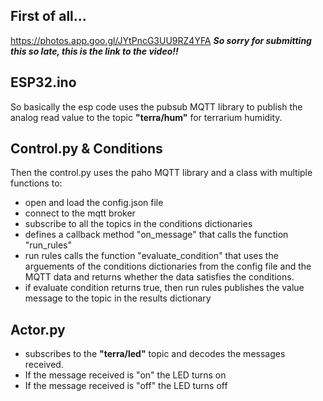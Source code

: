## First of all...
https://photos.app.goo.gl/JYtPncG3UU9RZ4YFA
***So sorry for submitting this so late, this is the link to the video!!***
## ESP32.ino
So basically the esp code uses the pubsub MQTT library to publish the analog read value to the topic **"terra/hum"** for terrarium humidity. 
## Control.py & Conditions
Then the control.py uses the paho MQTT library and a class with multiple functions to:
- open and load the config.json file
- connect to the mqtt broker
- subscribe to all the topics in the conditions dictionaries
- defines a callback method "on_message" that calls the function "run_rules"
- run rules calls the function "evaluate_condition" that uses the arguements of the conditions dictionaries from the config file and the MQTT data and returns whether the data satisfies the conditions.
- if evaluate condition returns true, then run rules publishes the value message to the topic in the results dictionary 
## Actor.py
- subscribes to the **"terra/led"** topic and decodes the messages received.
- If the message received is "on" the LED turns on
- If the message received is "off" the LED turns off
